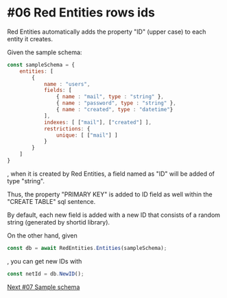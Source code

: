 # #06 Red Entities rows ids

Red Entities automatically adds the property "ID" (upper case) to each entity it creates.

Given the sample schema:

```js
const sampleSchema = {
    entities: [
        {
            name : "users",
            fields: [
                { name : "mail", type : "string" },
                { name : "password", type : "string" },
                { name : "created", type : "datetime"}
            ],
            indexes: [ ["mail"], ["created"] ],
            restrictions: {
                unique: [ ["mail"] ]
            }
        }
    ]
}
```

, when it is created by Red Entities, a field named as "ID" will be added of type "string".

Thus, the property "PRIMARY KEY" is added to ID field as well within the "CREATE TABLE" sql sentence.

By default, each new field is added with a new ID that consists of a random string (generated by shortid library).

On the other hand, given

```js
const db = await RedEntities.Entities(sampleSchema);
```

, you can get new IDs with

```js
const netId = db.NewID();
```

[Next #07 Sample schema](/docs/07-sampleschema.md)